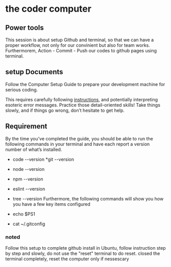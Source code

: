 # the coder computer

## Power tools

This session is about setup Github and terminal, so that we can have a proper workflow, not only for our convinient but also for team works. Furthermorem, Action - Commit - Push our codes to github pages using terminal.

## setup Documents

Follow the Computer Setup Guide to prepare your development machine for serious coding.

This requires carefully following [instructions]( https://codefellows.github.io/setup-guide/ ), and potentially interpreting esoteric error messages. Practice those detail-oriented skills! Take things slowly, and if things go wrong, don’t hesitate to get help.

## Requirement


By the time you’ve completed the guide, you should be able to run the following commands in your terminal and have each report a version number of what’s installed.

* code --version
 *git --version
* node --version
* npm --version
* eslint --version
* tree --version
Furthermore, the following commands will show you how you have a few key items configured

* echo $PS1
* cat ~/.gitconfig

### noted 

Follow this setup to complete github install in Ubuntu, follow instruction step by step and slowly, do not use the "reset" terminal to do reset. closed the terminal completely, reset the computer only if nessescary